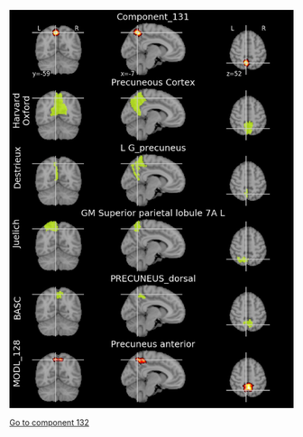 ![131](preliminary/131.jpg "Component 131")

[Go to component 132](https://parietal-inria.github.io/MODL_atlas/256/132 "Component 132")
